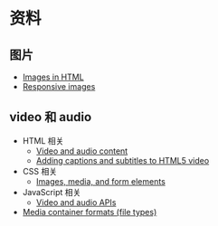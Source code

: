 # 资料

## 图片

- [Images in HTML](https://developer.mozilla.org/en-US/docs/Learn/HTML/Multimedia_and_embedding/Images_in_HTML)
- [Responsive images](https://developer.mozilla.org/en-US/docs/Learn/HTML/Multimedia_and_embedding/Responsive_images)

## video 和 audio

- HTML 相关
  - [Video and audio content](https://developer.mozilla.org/en-US/docs/Learn/HTML/Multimedia_and_embedding/Video_and_audio_content)
  - [Adding captions and subtitles to HTML5 video](https://developer.mozilla.org/en-US/docs/Web/Guide/Audio_and_video_delivery/Adding_captions_and_subtitles_to_HTML5_video)
- CSS 相关
  - [Images, media, and form elements](https://developer.mozilla.org/en-US/docs/Learn/CSS/Building_blocks/Images_media_form_elements)
- JavaScript 相关
  - [Video and audio APIs](https://developer.mozilla.org/en-US/docs/Learn/JavaScript/Client-side_web_APIs/Video_and_audio_APIs)
- [Media container formats (file types)](https://developer.mozilla.org/en-US/docs/Web/Media/Formats/Containers)

